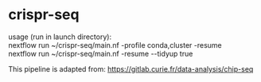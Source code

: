 # crispr-seq

usage (run in launch directory): \
nextflow run ~/crispr-seq/main.nf -profile conda,cluster -resume \
nextflow run ~/crispr-seq/main.nf -resume --tidyup true

This pipeline is adapted from:
https://gitlab.curie.fr/data-analysis/chip-seq